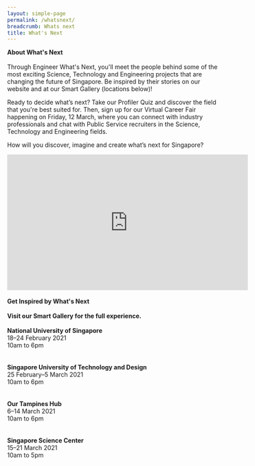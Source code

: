 ```yaml
---
layout: simple-page
permalink: /whatsnext/
breadcrumb: Whats next
title: What's Next
---
```


<b>About What's Next</b>
<br>
<br>
Through Engineer What's Next, you'll meet the people behind some of the most exciting Science, Technology and Engineering projects that are changing the future of Singapore. Be inspired by their stories on our website and at our Smart Gallery (locations below)! 

Ready to decide what’s next? Take our Profiler Quiz and discover the field that you're best suited for. Then, sign up for our Virtual Career Fair happening on Friday, 12 March, where you can connect with industry professionals and chat with Public Service recruiters in the Science, Technology and Engineering fields.

How will you discover, imagine and create what’s next for Singapore?
<br>
<div class="bp-youtube">
<iframe width="560" height="315" src="https://www.youtube.com/embed/wXiouZalD68" frameborder="0" allow="accelerometer; autoplay; encrypted-media; gyroscope; picture-in-picture" allowfullscreen></iframe>
</div>
<br>
<b>Get Inspired by What's Next</b>
<br>
<br>
<b>Visit our Smart Gallery for the full experience.</b>
<br>
<br>
<b>National University of Singapore</b>
<br>
18–24 February 2021
<br>
10am to 6pm
<br>
<br>
<br>
<b>Singapore University of Technology and Design</b>
<br>
25 February–5 March 2021
<br>
10am to 6pm
<br>
<br>
<br>
<b>Our Tampines Hub</b>
<br>
6–14 March 2021
<br>
10am to 6pm
<br>
<br>
<br>
<b>Singapore Science Center</b>
<br>
15–21 March 2021
<br>
10am to 5pm
<br>
<br>
<br>
